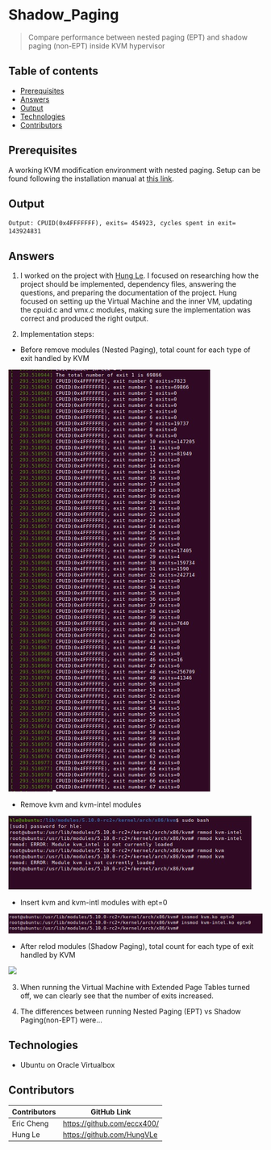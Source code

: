 # Shadow_Paging

> Compare performance between nested paging (EPT) and shadow paging (non-EPT) inside KVM hypervisor

## Table of contents
* [Prerequisites](#prerequisites)
* [Answers](#answers)
* [Output](#output)
* [Technologies](#technologies)
* [Contributors](#contributors)

## Prerequisites

A working KVM modification environment with nested paging. Setup can be found following the installation manual at [this link](https://github.com/eccx400/Virtualization-Technologies/tree/master/3_Instrumentation_via_Hypercall).


## Output

```
Output: CPUID(0x4FFFFFFF), exits= 454923, cycles spent in exit= 143924831
```

## Answers

1. I worked on the project with [Hung Le](https://github.com/HungVLe). I focused on researching how the project should be implemented, dependency files, answering the questions, and preparing the documentation of the project. Hung focused on setting up the Virtual Machine and the inner VM, updating the cpuid.c and vmx.c modules, making sure the implementation was correct and produced the right output.

2. Implementation steps:
- Before remove modules (Nested Paging), total count for each type of exit handled by KVM

![](./nested_paging.jpeg)

- Remove kvm and kvm-intel modules

![](./rmmod.jpeg)

- Insert kvm and kvm-intl modules with ept=0

![](./insmod.jpeg)

- After relod modules (Shadow Paging), total count for each type of exit handled by KVM

![](./shadow_paging.jpeg)
    
3. When running the Virtual Machine with Extended Page Tables turned off, we can clearly see that the number of exits increased.

4. The differences between running Nested Paging (EPT) vs Shadow Paging(non-EPT) were...

## Technologies
* Ubuntu on Oracle Virtualbox

## Contributors

| Contributors | GitHub Link                 |
|--------------|-----------------------------|
| Eric Cheng   | https://github.com/eccx400/ |
| Hung Le      | https://github.com/HungVLe  |
